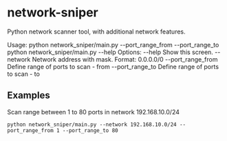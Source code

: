 # network-sniper

Python network scanner tool, with additional network features.

Usage:
    python network_sniper/main.py <networkAddressWithMask> --port_range_from <port> --port_range_to <port>
    python network_sniper/main.py --help
Options:
    --help              Show this screen.
    --network           Network address with mask. Format: 0.0.0.0/0
    --port_range_from   Define range of ports to scan - from
    --port_range_to     Define range of ports to scan - to

## Examples
Scan range between 1 to 80 ports in network 192.168.10.0/24

```shell
python network_sniper/main.py --network 192.168.10.0/24 --port_range_from 1 --port_range_to 80
```